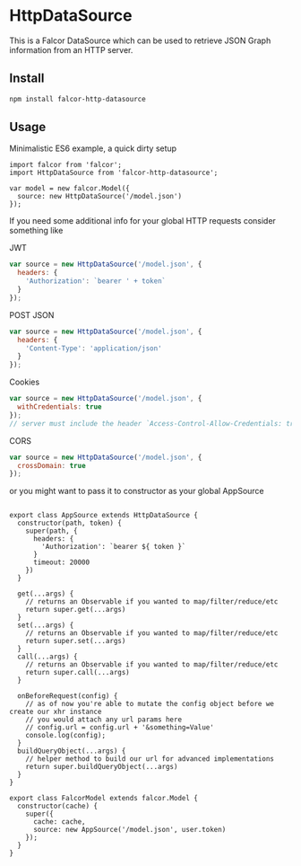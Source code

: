 # HttpDataSource

This is a Falcor DataSource which can be used to retrieve JSON Graph information from an HTTP server.

## Install
```bash
npm install falcor-http-datasource
```

## Usage

Minimalistic ES6 example, a quick dirty setup

```es6
import falcor from 'falcor';
import HttpDataSource from 'falcor-http-datasource';

var model = new falcor.Model({
  source: new HttpDataSource('/model.json')
});
```
If you need some additional info for your global HTTP requests consider something like

JWT
```javascript
var source = new HttpDataSource('/model.json', {
  headers: {
    'Authorization': `bearer ' + token`
  }
});
```
POST JSON
```javascript
var source = new HttpDataSource('/model.json', {
  headers: {
    'Content-Type': 'application/json'
  }
});
```
Cookies
```javascript
var source = new HttpDataSource('/model.json', {
  withCredentials: true
});
// server must include the header `Access-Control-Allow-Credentials: true`
```
CORS
```javascript
var source = new HttpDataSource('/model.json', {
  crossDomain: true
});
```
or you might want to pass it to constructor as your global AppSource

```es6

export class AppSource extends HttpDataSource {
  constructor(path, token) {
    super(path, {
      headers: {
        'Authorization': `bearer ${ token }`
      }
      timeout: 20000
    })
  }

  get(...args) {
    // returns an Observable if you wanted to map/filter/reduce/etc
    return super.get(...args)
  }
  set(...args) {
    // returns an Observable if you wanted to map/filter/reduce/etc
    return super.set(...args)
  }
  call(...args) {
    // returns an Observable if you wanted to map/filter/reduce/etc
    return super.call(...args)
  }

  onBeforeRequest(config) {
    // as of now you're able to mutate the config object before we create our xhr instance
    // you would attach any url params here
    // config.url = config.url + '&something=Value'
    console.log(config);
  }
  buildQueryObject(...args) {
    // helper method to build our url for advanced implementations
    return super.buildQueryObject(...args)
  }
}

export class FalcorModel extends falcor.Model {
  constructor(cache) {
    super({
      cache: cache,
      source: new AppSource('/model.json', user.token)
    });
  }
}

```
